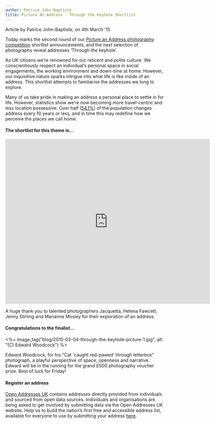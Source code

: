 ```yaml
---
author: Patrice John-Baptiste
title: Picture An Address - Through the Keyhole Shortlist
---
```


<div class="content-meta">Article by Patrice John-Baptiste, on 4th March '15</div>

Today marks the second round of our [Picture an Address photography competition](https://openaddressesuk.org/blog/2015/01/14/picture-an-address) shortlist announcements, and the next selection of photographs reveal addresses ‘Through the keyhole’.

As UK citizens we’re renowned for our reticent and polite culture. We conscientiously respect an individual’s personal space in social engagements, the working environment and down-time at home. However, our inquisitive nature sparks intrigue into what life is like inside of an address. This shortlist attempts to familiarise the addresses we long to explore.

Many of us take pride in making an address a personal place to settle in for life. However, statistics show we’re now becoming more travel-centric and less location possessive. Over half ([54.1%](https://www.gov.uk/government/uploads/system/uploads/attachment_data/file/333023/FA4131_length_of_residence_of_household_reference_person_by_tenure.xls)) of the population changes address every 10 years or less, and in time this may redefine how we perceive the places we call home.

#### The shortlist for this theme is…

<iframe src="https://www.flickr.com/photos/129754713@N03/16688476446/in/photostream/player/" width="640" height="516" frameborder="0" allowfullscreen webkitallowfullscreen mozallowfullscreen oallowfullscreen msallowfullscreen></iframe>

A huge thank you to talented photographers Jacquetta, Helena Fawcett, Jenny Stirling and Marianne Mosley for their exploration of an address.

#### Congratulations to the finalist…

<%= image_tag("blog/2015-03-04-through-the-keyhole-picture-1.jpg", alt: "(C) Edward Woodcock") %>

Edward Woodcock, for his "Cat 'caught red-pawed' through letterbox" photograph, a playful perspective of space, openness and narrative. Edward will be in the running for the grand £500 photography voucher prize. Best of luck for Friday!

#### Register an address

[Open Addresses UK](https://openaddressesuk.org/) contains addresses directly provided from individuals and sourced from open data sources. Individuals and organisations are being asked to get involved by submitting data via the Open Addresses UK website. Help us to build the nation’s first free and accessible address list, available for everyone to use by submitting your address [here](https://openaddressesuk.org/).

